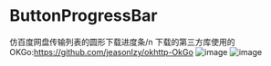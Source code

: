 # ButtonProgressBar
仿百度网盘传输列表的圆形下载进度条/n
下载的第三方库使用的OKGo:https://github.com/jeasonlzy/okhttp-OkGo
![image](https://github.com/originzyf/ButtonProgressBar/blob/master/app/src/main/res/mipmap-hdpi/img1.png)
![image](https://github.com/originzyf/ButtonProgressBar/blob/master/app/src/main/res/mipmap-hdpi/img2.png)

